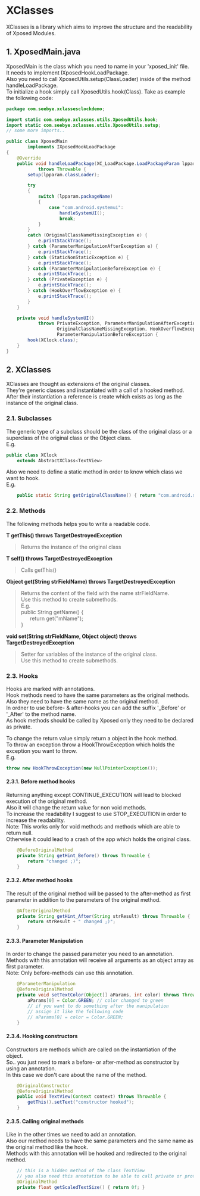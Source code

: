 # XClasses

XClasses is a library which aims to improve the structure and the readability of Xposed Modules.

## 1. XposedMain.java 

XposedMain is the class which you need to name in your 'xposed_init' file.  
It needs to implement IXposedHookLoadPackage.  
Also you need to call XposedUtils.setup(ClassLoader) inside of the method handleLoadPackage.  
To initialize a hook simply call XposedUtils.hook(Class).
Take as example the following code:

```java
package com.seebye.xclassesclockdemo;

import static com.seebye.xclasses.utils.XposedUtils.hook;
import static com.seebye.xclasses.utils.XposedUtils.setup;
// some more imports..

public class XposedMain
        implements IXposedHookLoadPackage
{
    @Override
	public void handleLoadPackage(XC_LoadPackage.LoadPackageParam lpparam)
			throws Throwable {
		setup(lpparam.classLoader);

		try
		{
			switch (lpparam.packageName)
			{
				case "com.android.systemui":
					handleSystemUI();
					break;
			}
		}
		catch (OriginalClassNameMissingException e) {
			e.printStackTrace();
		} catch (ParameterManipulationAfterException e) {
			e.printStackTrace();
		} catch (StaticNonStaticException e) {
			e.printStackTrace();
		} catch (ParameterManipulationBeforeException e) {
			e.printStackTrace();
		} catch (PrivateException e) {
			e.printStackTrace();
		} catch (HookOverflowException e) {
			e.printStackTrace();
		}
	}

	private void handleSystemUI()
			throws PrivateException, ParameterManipulationAfterException, StaticNonStaticException,
				   OriginalClassNameMissingException, HookOverflowException,
				   ParameterManipulationBeforeException {
		hook(XClock.class);
	}
}
```


## 2. XClasses

XClasses are thought as extensions of the original classes.  
They're generic classes and instantiated with a call of a hooked method.  
After their instantiation a reference is create which exists as long as the instance of the original class.  

### 2.1. Subclasses

The generic type of a subclass should be the class of the original class or a superclass of the original class or the Object class.  
E.g.  
```java
public class XClock
    extends AbstractXClass<TextView>
```

Also we need to define a static method in order to know which class we want to hook.  
E.g.  
```java
    public static String getOriginalClassName()	{ return "com.android.systemui.statusbar.policy.Clock";	}
```

### 2.2. Methods

The following methods helps you to write a readable code.  

**T getThis() throws TargetDestroyedException**
> Returns the instance of the original class 

**T self() throws TargetDestroyedException**
> Calls getThis()

**Object get(String strFieldName) throws TargetDestroyedException**  
> Returns the content of the field with the name strFieldName.  
> Use this method to create submethods.  
> E.g.  
> public String getName() {  
> &nbsp;&nbsp;&nbsp;&nbsp;&nbsp;&nbsp;return get("mName");  
> }  

**void set(String strFieldName, Object object) throws TargetDestroyedException**  
> Setter for variables of the instance of the original class.  
> Use this method to create submethods.

### 2.3. Hooks  

Hooks are marked with annotations.  
Hook methods need to have the same parameters as the original methods.  
Also they need to have the same name as the original method.  
In ordner to use before- & after-hooks you can add the suffix '_Before' or '_After' to the method name.  
As hook methods should be called by Xposed only they need to be declared as private.  

To change the return value simply return a object in the hook method.  
To throw an exception throw a HookThrowException which holds the exception you want to throw.  
E.g.  
```java
throw new HookThrowException(new NullPointerException());
```

#### 2.3.1. Before method hooks  
Returning anything except CONTINUE_EXECUTION will lead to blocked execution of the original method.  
Also it will change the return value for non void methods.  
To increase the readability I suggest to use STOP_EXECUTION in order to increase the readability.  
Note: This works only for void methods and methods which are able to return null.  
Otherwise it could lead to a crash of the app which holds the original class.
```java
    @BeforeOriginalMethod
    private String getHint_Before() throws Throwable {
    	return "changed ;)";
    }  
```  

#### 2.3.2. After method hooks  
The result of the original method will be passed to the after-method as first parameter in addition to the parameters of the original method.
```java
    @AfterOriginalMethod
    private String getHint_After(String strResult) throws Throwable {
    	return strResult + " changed ;)";
    }
```


#### 2.3.3. Parameter Manipulation  
In order to change the passed parameter you need to an annotation.  
Methods with this annotation will receive all arguments as an object array as first parameter.  
Note: Only before-methods can use this annotation.  
```java
    @ParameterManipulation
	@BeforeOriginalMethod
	private void setTextColor(Object[] aParams, int color) throws Throwable {
		aParams[0] = Color.GREEN; // color changed to green
        // if you want to do something after the manipulation
        // assign it like the following code
        // aParams[0] = color = Color.GREEN;
	}
```


#### 2.3.4. Hooking constructors  
Constructors are methods which are called on the instantiation of the object.  
So.. you just need to mark a before- or after-method as constructor by using an annotation.  
In this case we don't care about the name of the method.  
```java
    @OriginalConstructor
    @BeforeOriginalMethod
    public void TextView(Context context) throws Throwable {
        getThis().setText("constructor hooked");
    }
```

#### 2.3.5. Calling original methods
Like in the other times we need to add an annotation.  
Also our method needs to have the same parameters and the same name as the original method like the hook.  
Methods with this annotation will be hooked and redirected to the original method.
```java
    // this is a hidden method of the class TextView 
    // you also need this annotation to be able to call private or protected methods
    @OriginalMethod
    private float getScaledTextSize() { return 0f; }
```
